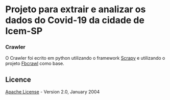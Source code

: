 # Projeto para extrair e analizar os dados do Covid-19 da cidade de Icem-SP




### Crawler

O Crawler foi ecrito em python utilizando o framework [Scrapy](https://scrapy.org/) e utilizando o projeto [Fbcrawl](https://github.com/rugantio/fbcrawl) como base. 







## Licence
[Apache License](./LICENSE) - Version 2.0, January 2004 